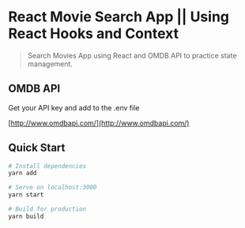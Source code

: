 # React Movie Search App || Using React Hooks and Context

> Search Movies App using React and OMDB API to practice state management.

## OMDB API

Get your API key and add to the .env file

[http://www.omdbapi.com/](http://www.omdbapi.com/)

## Quick Start

```bash
# Install dependencies
yarn add

# Serve on localhost:3000
yarn start

# Build for production
yarn build
```

